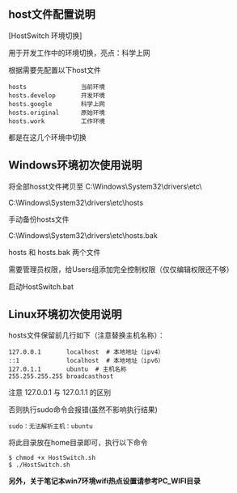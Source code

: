 ## host文件配置说明

[HostSwitch 环境切换]

用于开发工作中的环境切换，亮点：科学上网

根据需要先配置以下host文件
```
hosts               当前环境
hosts.develop       开发环境
hosts.google        科学上网
hosts.original      原始环境
hosts.work          工作环境
```
都是在这几个环境中切换


## Windows环境初次使用说明

将全部hosst文件拷贝至 C:\Windows\System32\drivers\etc\

C:\Windows\System32\drivers\etc\hosts

手动备份hosts文件

C:\Windows\System32\drivers\etc\hosts.bak


hosts 和 hosts.bak 两个文件

需要管理员权限，给Users组添加完全控制权限（仅仅编辑权限还不够）

启动HostSwitch.bat


## Linux环境初次使用说明

hosts文件保留前几行如下（注意替换主机名称）：
```
127.0.0.1       localhost  # 本地地址（ipv4）
::1             localhost  # 本地地址（ipv6）
127.0.1.1       ubuntu  # 主机名称
255.255.255.255	broadcasthost
```

注意 127.0.0.1 与 127.0.1.1 的区别

否则执行sudo命令会报错(虽然不影响执行结果)
```
sudo：无法解析主机：ubuntu
```

将此目录放在home目录即可，执行以下命令
```
$ chmod +x HostSwitch.sh
$ ./HostSwitch.sh
```

__另外，关于笔记本win7环境wifi热点设置请参考PC_WIFI目录__
